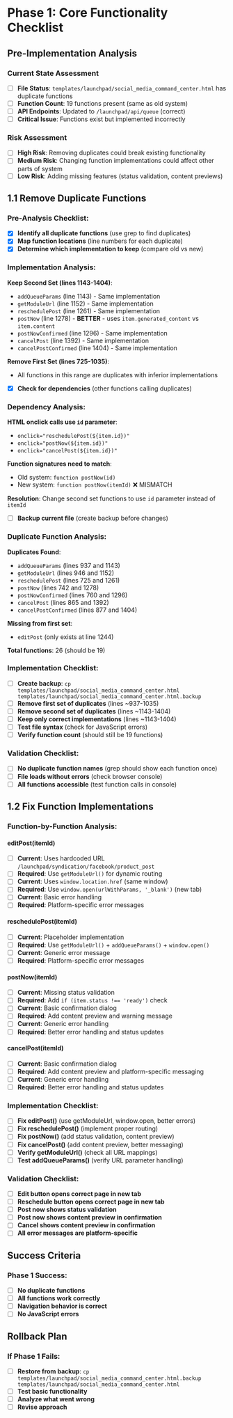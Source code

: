 # Phase 1: Core Functionality Checklist

## Pre-Implementation Analysis

### Current State Assessment
- [ ] **File Status**: `templates/launchpad/social_media_command_center.html` has duplicate functions
- [ ] **Function Count**: 19 functions present (same as old system)
- [ ] **API Endpoints**: Updated to `/launchpad/api/queue` (correct)
- [ ] **Critical Issue**: Functions exist but implemented incorrectly

### Risk Assessment
- [ ] **High Risk**: Removing duplicates could break existing functionality
- [ ] **Medium Risk**: Changing function implementations could affect other parts of system
- [ ] **Low Risk**: Adding missing features (status validation, content previews)

## 1.1 Remove Duplicate Functions

### Pre-Analysis Checklist:
- [x] **Identify all duplicate functions** (use grep to find duplicates)
- [x] **Map function locations** (line numbers for each duplicate)
- [x] **Determine which implementation to keep** (compare old vs new)

### Implementation Analysis:
**Keep Second Set (lines 1143-1404)**:
- `addQueueParams` (line 1143) - Same implementation
- `getModuleUrl` (line 1152) - Same implementation  
- `reschedulePost` (line 1261) - Same implementation
- `postNow` (line 1278) - **BETTER** - uses `item.generated_content` vs `item.content`
- `postNowConfirmed` (line 1296) - Same implementation
- `cancelPost` (line 1392) - Same implementation
- `cancelPostConfirmed` (line 1404) - Same implementation

**Remove First Set (lines 725-1035)**:
- All functions in this range are duplicates with inferior implementations
- [x] **Check for dependencies** (other functions calling duplicates)

### Dependency Analysis:
**HTML onclick calls use `id` parameter**:
- `onclick="reschedulePost(${item.id})"`
- `onclick="postNow(${item.id})"`
- `onclick="cancelPost(${item.id})"`

**Function signatures need to match**:
- Old system: `function postNow(id)`
- New system: `function postNow(itemId)` ❌ MISMATCH

**Resolution**: Change second set functions to use `id` parameter instead of `itemId`
- [ ] **Backup current file** (create backup before changes)

### Duplicate Function Analysis:
**Duplicates Found**:
- `addQueueParams` (lines 937 and 1143)
- `getModuleUrl` (lines 946 and 1152)
- `reschedulePost` (lines 725 and 1261)
- `postNow` (lines 742 and 1278)
- `postNowConfirmed` (lines 760 and 1296)
- `cancelPost` (lines 865 and 1392)
- `cancelPostConfirmed` (lines 877 and 1404)

**Missing from first set**:
- `editPost` (only exists at line 1244)

**Total functions**: 26 (should be 19)

### Implementation Checklist:
- [ ] **Create backup**: `cp templates/launchpad/social_media_command_center.html templates/launchpad/social_media_command_center.html.backup`
- [ ] **Remove first set of duplicates** (lines ~937-1035)
- [ ] **Remove second set of duplicates** (lines ~1143-1404)
- [ ] **Keep only correct implementations** (lines ~1143-1404)
- [ ] **Test file syntax** (check for JavaScript errors)
- [ ] **Verify function count** (should still be 19 functions)

### Validation Checklist:
- [ ] **No duplicate function names** (grep should show each function once)
- [ ] **File loads without errors** (check browser console)
- [ ] **All functions accessible** (test function calls in console)

## 1.2 Fix Function Implementations

### Function-by-Function Analysis:

#### editPost(itemId)
- [ ] **Current**: Uses hardcoded URL `/launchpad/syndication/facebook/product_post`
- [ ] **Required**: Use `getModuleUrl()` for dynamic routing
- [ ] **Current**: Uses `window.location.href` (same window)
- [ ] **Required**: Use `window.open(urlWithParams, '_blank')` (new tab)
- [ ] **Current**: Basic error handling
- [ ] **Required**: Platform-specific error messages

#### reschedulePost(itemId)
- [ ] **Current**: Placeholder implementation
- [ ] **Required**: Use `getModuleUrl()` + `addQueueParams()` + `window.open()`
- [ ] **Current**: Generic error message
- [ ] **Required**: Platform-specific error messages

#### postNow(itemId)
- [ ] **Current**: Missing status validation
- [ ] **Required**: Add `if (item.status !== 'ready')` check
- [ ] **Current**: Basic confirmation dialog
- [ ] **Required**: Add content preview and warning message
- [ ] **Current**: Generic error handling
- [ ] **Required**: Better error handling and status updates

#### cancelPost(itemId)
- [ ] **Current**: Basic confirmation dialog
- [ ] **Required**: Add content preview and platform-specific messaging
- [ ] **Current**: Generic error handling
- [ ] **Required**: Better error handling and status updates

### Implementation Checklist:
- [ ] **Fix editPost()** (use getModuleUrl, window.open, better errors)
- [ ] **Fix reschedulePost()** (implement proper routing)
- [ ] **Fix postNow()** (add status validation, content preview)
- [ ] **Fix cancelPost()** (add content preview, better messaging)
- [ ] **Verify getModuleUrl()** (check all URL mappings)
- [ ] **Test addQueueParams()** (verify URL parameter handling)

### Validation Checklist:
- [ ] **Edit button opens correct page in new tab**
- [ ] **Reschedule button opens correct page in new tab**
- [ ] **Post now shows status validation**
- [ ] **Post now shows content preview in confirmation**
- [ ] **Cancel shows content preview in confirmation**
- [ ] **All error messages are platform-specific**

## Success Criteria

### Phase 1 Success:
- [ ] **No duplicate functions**
- [ ] **All functions work correctly**
- [ ] **Navigation behavior is correct**
- [ ] **No JavaScript errors**

## Rollback Plan

### If Phase 1 Fails:
- [ ] **Restore from backup**: `cp templates/launchpad/social_media_command_center.html.backup templates/launchpad/social_media_command_center.html`
- [ ] **Test basic functionality**
- [ ] **Analyze what went wrong**
- [ ] **Revise approach**
